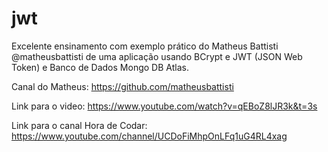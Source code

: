# jwt

Excelente ensinamento com exemplo prático do Matheus Battisti @matheusbattisti de uma aplicação usando BCrypt e JWT (JSON Web Token) e Banco de Dados Mongo DB Atlas.

Canal do Matheus: https://github.com/matheusbattisti

Link para o video: https://www.youtube.com/watch?v=qEBoZ8lJR3k&t=3s

Link para o canal Hora de Codar: https://www.youtube.com/channel/UCDoFiMhpOnLFq1uG4RL4xag
